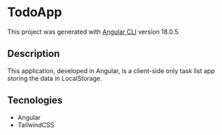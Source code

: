 # TodoApp

This project was generated with [Angular CLI](https://github.com/angular/angular-cli) version 18.0.5.

## Description

This application, developed in Angular, is a client-side only task list app storing the data in LocalStorage.

## Tecnologies
- Angular
- TailwindCSS
